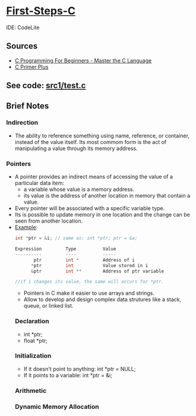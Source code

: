 # [First-Steps-C](https://github.com/asofcs/First-Steps-C/tree/main)


IDE: CodeLite

## Sources
- [C Programming For Beginners - Master the C Language](https://www.udemy.com/course/c-programming-for-beginners-/)
- [C Primer Plus](https://www.oreilly.com/library/view/c-primer-plus/9780133432398/)
## See code: [src1/test.c](https://github.com/asofcs/First-Steps-C/blob/b1-introduction/src1/test.c)
## Brief Notes
### Indirection
- The ability to reference something using name, reference, or container, instead of the value itself.
 Its most commom form is the act of manipulating a value through its memory address.
### Pointers
- A pointer provides an indirect means of accessing the value of a particular data item:
  - a variable whose value is a memory address.
  - its value is the address of another location in memory that contain a value.
- Every pointer will be associated with a specific variable type.
- Its is possible to update memory in one location and the change can be seen from another location.
- [Example](https://stackoverflow.com/questions/25044422/c-pointers-ptr-vs-ptr-vs-ptr):
  ```c
  int *ptr = &i; // same as: int *ptr; ptr = &a;
  
  Expression         Type          Value
  ----------         ----          -----
         ptr         int *         Address of i
        *ptr         int           Value stored in i
        &ptr         int **        Address of ptr variable
  
  //if i changes its value, the same will occurs for *ptr.
  ```
  - Pointers in C make it easier to use arrays and strings.
  - Allow to develop and design complex data strutures like a stack, queue, or linked list.
  ### Declaration
  - int *ptr;
  - float *ptr;
  ### Initialization
  - If it doesn't point to anything: int *ptr = NULL;
  - If it points to a variable: int *ptr = &i;
  ### Arithmetic
  ### Dynamic Memory Allocation

